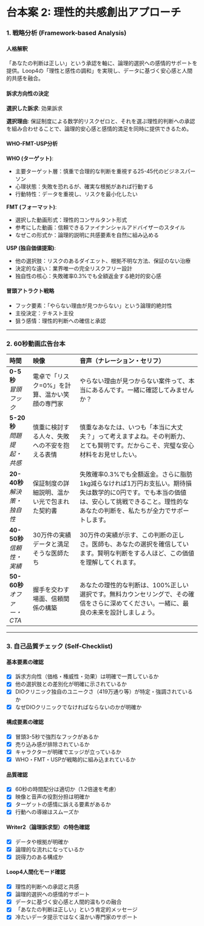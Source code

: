 # 台本案 2: 理性的共感創出アプローチ

### 1. 戦略分析 (Framework-based Analysis)

#### 人格解釈
「あなたの判断は正しい」という承認を軸に、論理的選択への感情的サポートを提供。Loop4の「理性と感性の調和」を実現し、データに基づく安心感と人間的共感を融合。

#### 訴求方向性の決定
**選択した訴求**: 効果訴求

**選択理由**: 
保証制度による数学的リスクゼロと、それを選ぶ理性的判断への承認を組み合わせることで、論理的安心感と感情的満足を同時に提供できるため。

#### WHO-FMT-USP分析

**WHO (ターゲット)**:
- 主要ターゲット層：慎重で合理的な判断を重視する25-45代のビジネスパーソン
- 心理状態：失敗を恐れるが、確実な根拠があれば行動する
- 行動特性：データを重視し、リスクを最小化したい

**FMT (フォーマット)**:
- 選択した動画形式：理性的コンサルタント形式
- 参考にした動画：信頼できるファイナンシャルアドバイザーのスタイル
- なぜこの形式か：論理的説明に共感要素を自然に組み込める

**USP (独自価値提案)**:
- 他の選択肢：リスクのあるダイエット、根拠不明な方法、保証のない治療
- 決定的な違い：業界唯一の完全リスクフリー設計
- 独自性の核心：失敗確率0.3%でも全額返金する絶対的安心感

#### 冒頭アトラクト戦略
- フック要素：「やらない理由が見つからない」という論理的絶対性
- 主役決定：テキスト主役
- 狙う感情：理性的判断への確信と承認

---

### 2. 60秒動画広告台本

| 時間 | 映像 | 音声（ナレーション・セリフ） |
|:-----|:-----|:---------------------------|
| **0-5秒**<br>*冒頭フック* | 電卓で「リスク=0%」を計算、温かい笑顔の専門家 | やらない理由が見つからない案件って、本当にあるんです。一緒に確認してみませんか？ |
| **5-20秒**<br>*問題提起・共感* | 慎重に検討する人々、失敗への不安を抱える表情 | 慎重なあなたは、いつも「本当に大丈夫？」って考えますよね。その判断力、とても賢明です。だからこそ、完璧な安心材料をお見せしたい。 |
| **20-40秒**<br>*解決策・独自性* | 保証制度の詳細説明、温かい光で包まれた契約書 | 失敗確率0.3%でも全額返金。さらに脂肪1kg減らなければ1万円お支払い。期待損失は数学的に0円です。でも本当の価値は、安心して挑戦できること。理性的なあなたの判断を、私たちが全力でサポートします。 |
| **40-50秒**<br>*信頼性・実績* | 30万件の実績データと満足そうな医師たち | 30万件の実績が示す、この判断の正しさ。医師も、あなたの選択を確信しています。賢明な判断をする人ほど、この価値を理解してくれます。 |
| **50-60秒**<br>*オファー・CTA* | 握手を交わす場面、信頼関係の構築 | あなたの理性的な判断は、100%正しい選択です。無料カウンセリングで、その確信をさらに深めてください。一緒に、最良の未来を設計しましょう。 |

---

### 3. 自己品質チェック (Self-Checklist)

#### 基本要素の確認
- [x] 訴求方向性（価格・権威性・効果）は明確で一貫しているか
- [x] 他の選択肢との差別化が明確に示されているか
- [x] DIOクリニック独自のユニークさ（419万通り等）が特定・強調されているか
- [x] なぜDIOクリニックでなければならないのかが明確か

#### 構成要素の確認
- [x] 冒頭3-5秒で強烈なフックがあるか
- [x] 売り込み感が排除されているか
- [x] キャラクターが明確でエッジが立っているか
- [x] WHO・FMT・USPが戦略的に組み込まれているか

#### 品質確認
- [x] 60秒の時間配分は適切か（1.2倍速を考慮）
- [x] 映像と音声の役割分担は明確か
- [x] ターゲットの感情に訴える要素があるか
- [x] 行動への導線はスムーズか

#### Writer2（論理訴求型）の特色確認
- [x] データや根拠が明確か
- [x] 論理的な流れになっているか
- [x] 説得力のある構成か

#### Loop4人間化モード確認
- [x] 理性的判断への承認と共感
- [x] 論理的選択への感情的サポート
- [x] データに基づく安心感と人間的温もりの融合
- [x] 「あなたの判断は正しい」という肯定的メッセージ
- [x] 冷たいデータ提示ではなく温かい専門家のサポート